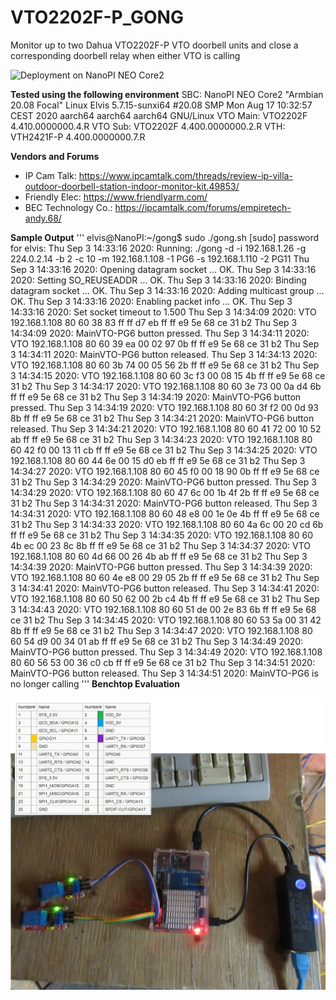 # VTO2202F-P_GONG
Monitor up to two Dahua VTO2202F-P VTO doorbell units and close a corresponding doorbell relay when either VTO is calling

![Deployment on NanoPI NEO Core2](documentation/Deployment.jpg?raw=true)

**Tested using the following environment**
         SBC: NanoPI NEO Core2 "Armbian 20.08 Focal"
              Linux Elvis 5.7.15-sunxi64 #20.08 SMP Mon Aug 17 10:32:57 CEST 2020 aarch64 aarch64 aarch64 GNU/Linux
    VTO Main: VTO2202F 4.410.0000000.4.R
     VTO Sub: VTO2202F 4.400.0000000.2.R
         VTH: VTH2421F-P 4.400.0000000.7.R

**Vendors and Forums**
* IP Cam Talk: https://www.ipcamtalk.com/threads/review-ip-villa-outdoor-doorbell-station-indoor-monitor-kit.49853/
* Friendly Elec: https://www.friendlyarm.com/
* BEC Technology Co.: https://ipcamtalk.com/forums/empiretech-andy.68/

**Sample Output**
'''
elvis@NanoPI:~/gong$ sudo ./gong.sh
[sudo] password for elvis:
Thu Sep  3 14:33:16 2020: Running: ./gong -d -i 192.168.1.26 -g 224.0.2.14 -b 2 -c 10 -m 192.168.1.108 -1 PG6 -s 192.168.1.110 -2 PG11
Thu Sep  3 14:33:16 2020: Opening datagram socket ... OK.
Thu Sep  3 14:33:16 2020: Setting SO_REUSEADDR ... OK.
Thu Sep  3 14:33:16 2020: Binding datagram socket ... OK.
Thu Sep  3 14:33:16 2020: Adding multicast group ... OK.
Thu Sep  3 14:33:16 2020: Enabling packet info ... OK.
Thu Sep  3 14:33:16 2020: Set socket timeout to 1.500
Thu Sep  3 14:34:09 2020: VTO 192.168.1.108 80 60 38 83 ff ff d7 eb ff ff e9 5e 68 ce 31 b2
Thu Sep  3 14:34:09 2020: MainVTO-PG6 button pressed.
Thu Sep  3 14:34:11 2020: VTO 192.168.1.108 80 60 39 ea 00 02 97 0b ff ff e9 5e 68 ce 31 b2
Thu Sep  3 14:34:11 2020: MainVTO-PG6 button released.
Thu Sep  3 14:34:13 2020: VTO 192.168.1.108 80 60 3b 74 00 05 56 2b ff ff e9 5e 68 ce 31 b2
Thu Sep  3 14:34:15 2020: VTO 192.168.1.108 80 60 3c f3 00 08 15 4b ff ff e9 5e 68 ce 31 b2
Thu Sep  3 14:34:17 2020: VTO 192.168.1.108 80 60 3e 73 00 0a d4 6b ff ff e9 5e 68 ce 31 b2
Thu Sep  3 14:34:19 2020: MainVTO-PG6 button pressed.
Thu Sep  3 14:34:19 2020: VTO 192.168.1.108 80 60 3f f2 00 0d 93 8b ff ff e9 5e 68 ce 31 b2
Thu Sep  3 14:34:21 2020: MainVTO-PG6 button released.
Thu Sep  3 14:34:21 2020: VTO 192.168.1.108 80 60 41 72 00 10 52 ab ff ff e9 5e 68 ce 31 b2
Thu Sep  3 14:34:23 2020: VTO 192.168.1.108 80 60 42 f0 00 13 11 cb ff ff e9 5e 68 ce 31 b2
Thu Sep  3 14:34:25 2020: VTO 192.168.1.108 80 60 44 6e 00 15 d0 eb ff ff e9 5e 68 ce 31 b2
Thu Sep  3 14:34:27 2020: VTO 192.168.1.108 80 60 45 f0 00 18 90 0b ff ff e9 5e 68 ce 31 b2
Thu Sep  3 14:34:29 2020: MainVTO-PG6 button pressed.
Thu Sep  3 14:34:29 2020: VTO 192.168.1.108 80 60 47 6c 00 1b 4f 2b ff ff e9 5e 68 ce 31 b2
Thu Sep  3 14:34:31 2020: MainVTO-PG6 button released.
Thu Sep  3 14:34:31 2020: VTO 192.168.1.108 80 60 48 e8 00 1e 0e 4b ff ff e9 5e 68 ce 31 b2
Thu Sep  3 14:34:33 2020: VTO 192.168.1.108 80 60 4a 6c 00 20 cd 6b ff ff e9 5e 68 ce 31 b2
Thu Sep  3 14:34:35 2020: VTO 192.168.1.108 80 60 4b ec 00 23 8c 8b ff ff e9 5e 68 ce 31 b2
Thu Sep  3 14:34:37 2020: VTO 192.168.1.108 80 60 4d 66 00 26 4b ab ff ff e9 5e 68 ce 31 b2
Thu Sep  3 14:34:39 2020: MainVTO-PG6 button pressed.
Thu Sep  3 14:34:39 2020: VTO 192.168.1.108 80 60 4e e8 00 29 05 2b ff ff e9 5e 68 ce 31 b2
Thu Sep  3 14:34:41 2020: MainVTO-PG6 button released.
Thu Sep  3 14:34:41 2020: VTO 192.168.1.108 80 60 50 62 00 2b c4 4b ff ff e9 5e 68 ce 31 b2
Thu Sep  3 14:34:43 2020: VTO 192.168.1.108 80 60 51 de 00 2e 83 6b ff ff e9 5e 68 ce 31 b2
Thu Sep  3 14:34:45 2020: VTO 192.168.1.108 80 60 53 5a 00 31 42 8b ff ff e9 5e 68 ce 31 b2
Thu Sep  3 14:34:47 2020: VTO 192.168.1.108 80 60 54 d9 00 34 01 ab ff ff e9 5e 68 ce 31 b2
Thu Sep  3 14:34:49 2020: MainVTO-PG6 button pressed.
Thu Sep  3 14:34:49 2020: VTO 192.168.1.108 80 60 56 53 00 36 c0 cb ff ff e9 5e 68 ce 31 b2
Thu Sep  3 14:34:51 2020: MainVTO-PG6 button released.
Thu Sep  3 14:34:51 2020: MainVTO-PG6 is no longer calling
'''
**Benchtop Evaluation**

![Benchtop Evaluation](documentation/BenchTest.jpg?raw=true)

